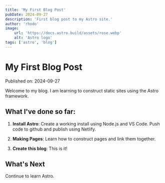 ```yaml
---
title: 'My First Blog Post'
pubDate: 2024-09-27
description: 'First blog post to my Astro site.'
author: 'rhodo'
image: 
    url: 'https://docs.astro.build/assets/rose.webp'
    alt: 'Astro logo'
tags: ['astro', 'blog']
---
```

# My First Blog Post

Published on: 2024-09-27

Welcome to my blog. I am learning to construct static sites using the Astro framework. 

## What I've done so far:

1. **Install Astro**: Create a working install using Node.js and VS Code. Push code to github and publish using Netlify.

2. **Making Pages**: Learn how to construct pages and link them together.

3. **Create this blog**: This is it!

## What's Next

Continue to learn Astro.
